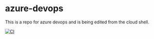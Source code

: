 # azure-devops
This is a repo for azure devops and is being edited from the cloud shell.

[![CI](https://github.com/dcquinche/azure-devops/actions/workflows/main.yml/badge.svg)](https://github.com/dcquinche/azure-devops/actions/workflows/main.yml)
